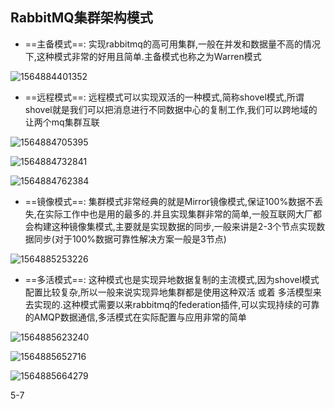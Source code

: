 ## RabbitMQ集群架构模式

- ==主备模式==: 实现rabbitmq的高可用集群,一般在并发和数据量不高的情况下,这种模式非常的好用且简单.主备模式也称之为Warren模式

![1564884401352](C:\Users\888\AppData\Roaming\Typora\typora-user-images\1564884401352.png)

- ==远程模式==: 远程模式可以实现双活的一种模式,简称shovel模式,所谓shovel就是我们可以把消息进行不同数据中心的复制工作,我们可以跨地域的让两个mq集群互联

![1564884705395](C:\Users\888\AppData\Roaming\Typora\typora-user-images\1564884705395.png)

![1564884732841](C:\Users\888\AppData\Roaming\Typora\typora-user-images\1564884732841.png)

![1564884762384](C:\Users\888\AppData\Roaming\Typora\typora-user-images\1564884762384.png)

- ==镜像模式==: 集群模式非常经典的就是Mirror镜像模式,保证100%数据不丢失,在实际工作中也是用的最多的.并且实现集群非常的简单,一般互联网大厂都会构建这种镜像集模式,主要就是实现数据的同步,一般来讲是2-3个节点实现数据同步(对于100%数据可靠性解决方案一般是3节点)

![1564885253226](C:\Users\888\AppData\Roaming\Typora\typora-user-images\1564885253226.png)

- ==多活模式==: 这种模式也是实现异地数据复制的主流模式,因为shovel模式配置比较复杂,所以一般来说实现异地集群都是使用这种双活 或着 多活模型来去实现的.这种模式需要以来rabbitmq的federation插件,可以实现持续的可靠的AMQP数据通信,多活模式在实际配置与应用非常的简单

![1564885623240](C:\Users\888\AppData\Roaming\Typora\typora-user-images\1564885623240.png)

![1564885652716](C:\Users\888\AppData\Roaming\Typora\typora-user-images\1564885652716.png)

![1564885664279](C:\Users\888\AppData\Roaming\Typora\typora-user-images\1564885664279.png)

5-7